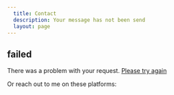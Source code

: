 ```yaml
---
  title: Contact
  description: Your message has not been send
  layout: page
---
```


## failed

<p class="alert alert--error">There was a problem with your request. <a href="/contact">Please try again</a></p>

Or reach out to me on these platforms:
